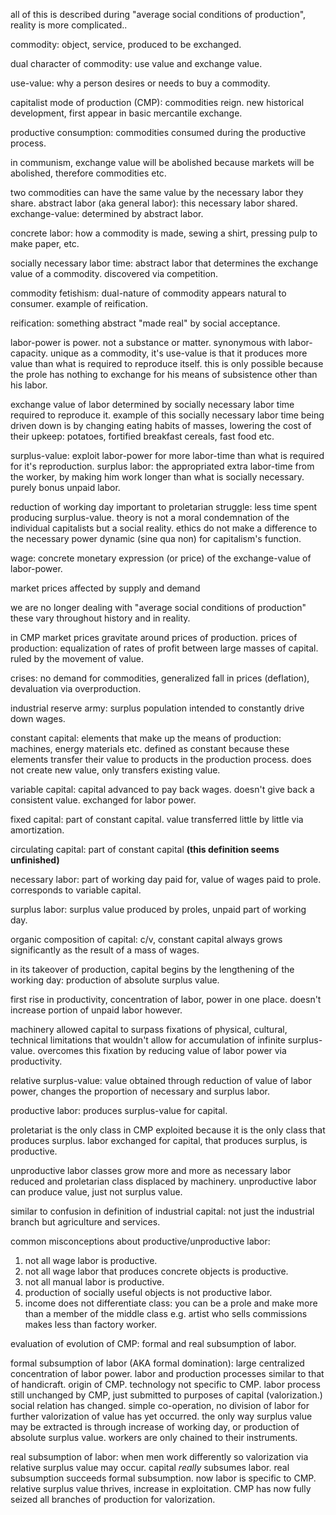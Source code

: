all of this is described during "average social conditions of production", reality is more complicated..

commodity: object, service, produced to be exchanged.

dual character of commodity: use value and exchange value.

use-value: why a person desires or needs to buy a commodity.

capitalist mode of production (CMP): commodities reign. new historical development, first appear in basic mercantile exchange.

productive consumption: commodities consumed during the productive process.

in communism, exchange value will be abolished because markets will be abolished, therefore commodities etc.

two commodities can have the same value by the necessary labor they share.
	abstract labor (aka general labor): this necessary labor shared.
	exchange-value: determined by abstract labor.

concrete labor: how a commodity is made, sewing a shirt, pressing pulp to make paper, etc.

socially necessary labor time: abstract labor that determines the exchange value of a commodity. discovered via competition.

commodity fetishism: dual-nature of commodity appears natural to consumer. example of reification.

reification: something abstract "made real" by social acceptance.  

labor-power is power. not a substance or matter. synonymous with labor-capacity.
	unique as a commodity, it's use-value is that it produces more value than what is required to reproduce itself.
	this is only possible because the prole has nothing to exchange for his means of subsistence other than his labor.

exchange value of labor determined by socially necessary labor time required to reproduce it.
	example of this socially necessary labor time being driven down is by changing eating habits of masses, lowering the cost of their upkeep: potatoes, fortified breakfast cereals, fast food etc.

surplus-value: exploit labor-power for more labor-time than what is required for it's reproduction.
surplus labor: the appropriated extra labor-time from the worker, by making him work longer than what is socially necessary. purely bonus unpaid labor.

reduction of working day important to proletarian struggle: less time spent producing surplus-value.
	theory is not a moral condemnation of the individual capitalists but a social reality.
	ethics do not make a difference to the necessary power dynamic (sine qua non) for capitalism's function.

wage: concrete monetary expression (or price) of the exchange-value of labor-power.

market prices affected by supply and demand 

we are no longer dealing with "average social conditions of production" these vary throughout history and in reality.

in CMP market prices gravitate around prices of production.
	prices of production: equalization of rates of profit between large masses of capital.
		ruled by the movement of value.

crises: no demand for commodities, generalized fall in prices (deflation), devaluation via overproduction.

industrial reserve army: surplus population intended to constantly drive down wages.

constant capital: elements that make up the means of production: machines, energy materials etc.
	defined as constant because these elements transfer their value to products in the production process.
	does not create new value, only transfers existing value.

variable capital: capital advanced to pay back wages. doesn't give back a consistent value. exchanged for labor power.

fixed capital: part of constant capital. value transferred little by little via amortization.

circulating capital: part of constant capital **(this definition seems unfinished)**

necessary labor: part of working day paid for, value of wages paid to prole. 
	corresponds to variable capital.

surplus labor: surplus value produced by proles, unpaid part of working day.

organic composition of capital: c/v, constant capital always grows significantly as the result of a mass of wages.

in its takeover of production, capital begins by the lengthening of the working day: production of absolute surplus value.

first rise in productivity, concentration of labor, power in one place. doesn't increase portion of unpaid labor however.

machinery allowed capital to surpass fixations of physical, cultural, technical limitations that wouldn't allow for accumulation of infinite surplus-value.
	overcomes this fixation by reducing value of labor power via productivity.

relative surplus-value: value obtained through reduction of value of labor power, changes the proportion of necessary and surplus labor.

productive labor: produces surplus-value for capital.

proletariat is the only class in CMP exploited because it is the only class that produces surplus. labor exchanged for capital, that produces surplus, is productive.

unproductive labor classes grow more and more as necessary labor reduced and proletarian class displaced by machinery.
unproductive labor can produce value, just not surplus value.

similar to confusion in definition of industrial capital: not just the industrial branch but agriculture and services.

common misconceptions about productive/unproductive labor:
1. not all wage labor is productive.
2. not all wage labor that produces concrete objects is productive.
3. not all manual labor is productive.
4. production of socially useful objects is not productive labor.
5. income does not differentiate class: you can be a prole and make more than a member of the middle class e.g. artist who sells commissions makes less than factory worker.

evaluation of evolution of CMP: formal and real subsumption of labor.

formal subsumption of labor (AKA formal domination): large centralized concentration of labor power. labor and production processes similar to that of handicraft.
	origin of CMP. technology not specific to CMP.
	labor process still unchanged by CMP, just submitted to purposes of capital (valorization.) social relation has changed. 
	simple co-operation, no division of labor for further valorization of value has yet occurred.
	the only way surplus value may be extracted is through increase of working day, or production of absolute surplus value.
	workers are only chained to their instruments.

real subsumption of labor: when men work differently so valorization via relative surplus value may occur. capital *really* subsumes labor.
	real subsumption succeeds formal subsumption. now labor is specific to CMP.
	relative surplus value thrives, increase in exploitation.
	CMP has now fully seized all branches of production for valorization.